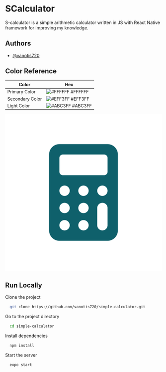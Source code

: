 
# SCalculator

S-calculator is a simple arithmetic calculator written in JS with React Native framework for improving my knowledge.


## Authors

- [@vanotis720](https://github.com/vanotis720)
## Color Reference

| Color             | Hex                                                                |
| ----------------- | ------------------------------------------------------------------ |
| Primary Color | ![#FFFFFF](https://via.placeholder.com/10/FFFFFF?text=+) #FFFFFF |
| Secondary Color | ![#EFF3FF](https://via.placeholder.com/10/EFF3FF?text=+) #EFF3FF |
| Light Color | ![#ABC3FF](https://via.placeholder.com/10/ABC3FF?text=+) #ABC3FF |

![Logo](https://github.com/vanotis720/simple-calculator/raw/main/assets/logo.png)


## Run Locally

Clone the project

```bash
  git clone https://github.com/vanotis720/simple-calculator.git
```

Go to the project directory

```bash
  cd simple-calculator
```

Install dependencies

```bash
  npm install
```

Start the server

```bash
  expo start
```

